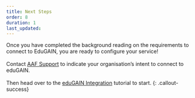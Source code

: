 ```yaml
---
title: Next Steps
order: 8
duration: 1
last_updated:
---
```


Once you have completed the background reading on the requirements to connect to EduGAIN, you are ready to configure your service!
<br>
<br>
Contact <a href="mailto:support@aaf.edu.au">AAF Support</a> to indicate your organisation’s intent to connect to eduGAIN.
<br>
<br>
Then head over to the [eduGAIN Integration](/edugain-integration/01-overview) tutorial to start.
{: .callout-success}